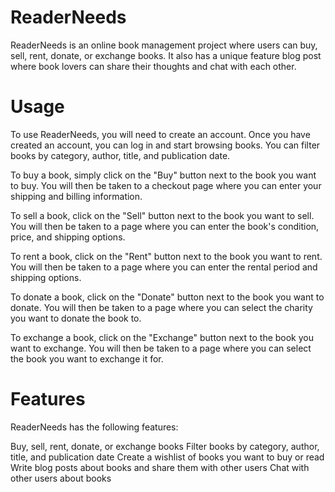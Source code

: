 # ReaderNeeds
ReaderNeeds is an online book management project where users can buy, sell, rent, donate, or exchange books. It also has a unique feature blog post where book lovers can share their thoughts and chat with each other.
# Usage
To use ReaderNeeds, you will need to create an account. Once you have created an account, you can log in and start browsing books. You can filter books by category, author, title, and publication date.

To buy a book, simply click on the "Buy" button next to the book you want to buy. You will then be taken to a checkout page where you can enter your shipping and billing information.

To sell a book, click on the "Sell" button next to the book you want to sell. You will then be taken to a page where you can enter the book's condition, price, and shipping options.

To rent a book, click on the "Rent" button next to the book you want to rent. You will then be taken to a page where you can enter the rental period and shipping options.

To donate a book, click on the "Donate" button next to the book you want to donate. You will then be taken to a page where you can select the charity you want to donate the book to.

To exchange a book, click on the "Exchange" button next to the book you want to exchange. You will then be taken to a page where you can select the book you want to exchange it for.

# Features
ReaderNeeds has the following features:

Buy, sell, rent, donate, or exchange books
Filter books by category, author, title, and publication date
Create a wishlist of books you want to buy or read
Write blog posts about books and share them with other users
Chat with other users about books

